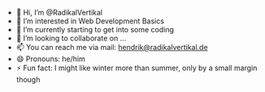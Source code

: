 - 👋 Hi, I’m @RadikalVertikal
- 👀 I’m interested in Web Development Basics
- 🌱 I’m currently starting to get into some coding
- 💞️ I’m looking to collaborate on ...
- 📫 You can reach me via mail: hendrik@radikalvertikal.de
- 😄 Pronouns: he/him
- ⚡ Fun fact: I might like winter more than summer, only by a small margin though

<!---
RadikalVertikal/RadikalVertikal is a ✨ special ✨ repository because its `README.md` (this file) appears on your GitHub profile.
You can click the Preview link to take a look at your changes.
--->
